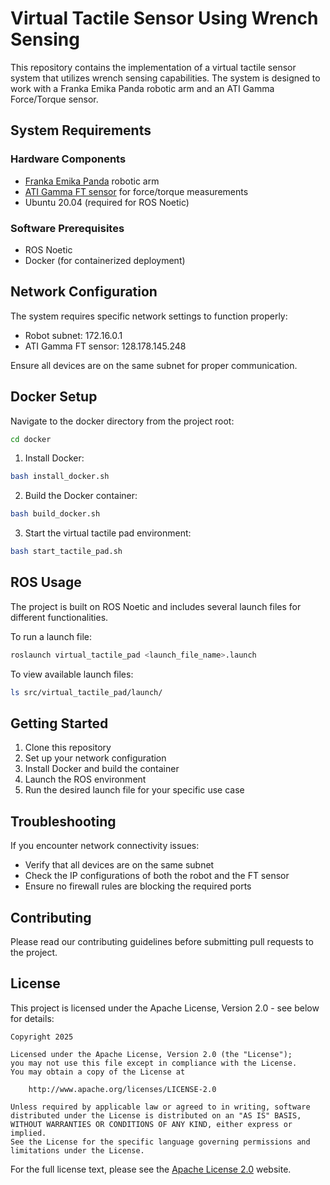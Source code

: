 # Virtual Tactile Sensor Using Wrench Sensing

This repository contains the implementation of a virtual tactile sensor system that utilizes wrench sensing capabilities. The system is designed to work with a Franka Emika Panda robotic arm and an ATI Gamma Force/Torque sensor.

## System Requirements

### Hardware Components
- [Franka Emika Panda](https://franka.de/) robotic arm
- [ATI Gamma FT sensor](https://www.ati-ia.com/products/ft/ft_models.aspx?id=gamma) for force/torque measurements
- Ubuntu 20.04 (required for ROS Noetic)

### Software Prerequisites
- ROS Noetic
- Docker (for containerized deployment)

## Network Configuration

The system requires specific network settings to function properly:
- Robot subnet: 172.16.0.1
- ATI Gamma FT sensor: 128.178.145.248

Ensure all devices are on the same subnet for proper communication.

## Docker Setup

Navigate to the docker directory from the project root:
```bash
cd docker
```

1. Install Docker:
```bash
bash install_docker.sh
```

2. Build the Docker container:
```bash
bash build_docker.sh
```

3. Start the virtual tactile pad environment:
```bash
bash start_tactile_pad.sh
```

## ROS Usage

The project is built on ROS Noetic and includes several launch files for different functionalities.

To run a launch file:
```bash
roslaunch virtual_tactile_pad <launch_file_name>.launch
```

To view available launch files:
```bash
ls src/virtual_tactile_pad/launch/
```

## Getting Started

1. Clone this repository
2. Set up your network configuration
3. Install Docker and build the container
4. Launch the ROS environment
5. Run the desired launch file for your specific use case

## Troubleshooting

If you encounter network connectivity issues:
- Verify that all devices are on the same subnet
- Check the IP configurations of both the robot and the FT sensor
- Ensure no firewall rules are blocking the required ports

## Contributing

Please read our contributing guidelines before submitting pull requests to the project.

## License

This project is licensed under the Apache License, Version 2.0 - see below for details:

```
Copyright 2025

Licensed under the Apache License, Version 2.0 (the "License");
you may not use this file except in compliance with the License.
You may obtain a copy of the License at

    http://www.apache.org/licenses/LICENSE-2.0

Unless required by applicable law or agreed to in writing, software
distributed under the License is distributed on an "AS IS" BASIS,
WITHOUT WARRANTIES OR CONDITIONS OF ANY KIND, either express or implied.
See the License for the specific language governing permissions and
limitations under the License.
```

For the full license text, please see the [Apache License 2.0](http://www.apache.org/licenses/LICENSE-2.0) website.


